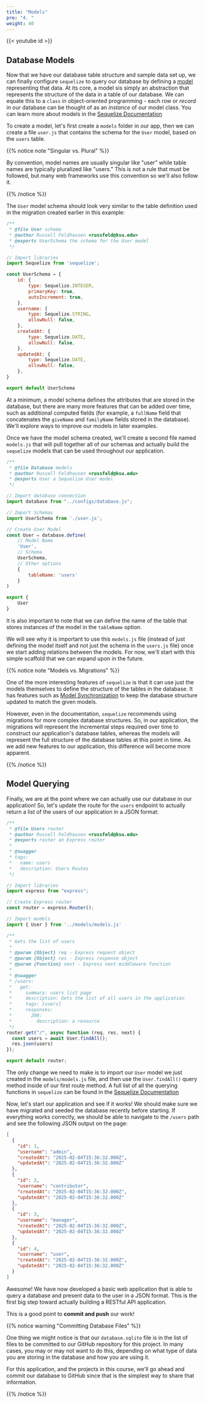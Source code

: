 ```yaml
---
title: "Models"
pre: "4. "
weight: 40
---
```


{{< youtube id >}}

## Database Models

Now that we have our database table structure and sample data set up, we can finally configure `sequelize` to query our database by defining a [model](https://sequelize.org/docs/v6/core-concepts/model-basics/) representing that data. At its core, a model sis simply an abstraction that represents the structure of the data in a table of our database. We can equate this to a `class` in object-oriented programming - each row or _record_ in our database can be thought of as an _instance_ of our model class. You can learn more about models in the [Sequelize Documentation](https://sequelize.org/docs/v6/core-concepts/model-basics/)

To create a model, let's first create a `models` folder in our app, then we can create a file `user.js` that contains the schema for the `User` model, based on the `users` table.

{{% notice note "Singular vs. Plural" %}}

By convention, model names are usually singular like "user" while table names are typically pluralized like "users." This is not a rule that must be followed, but many web frameworks use this convention so we'll also follow it.

{{% /notice %}}

The `User` model schema should look very similar to the table definition used in the migration created earlier in this example:

```js {title="models/user.js"}
/**
 * @file User schema
 * @author Russell Feldhausen <russfeld@ksu.edu>
 * @exports UserSchema the schema for the User model
 */

// Import libraries
import Sequelize from 'sequelize';

const UserSchema = {
    id: {
        type: Sequelize.INTEGER,
        primaryKey: true,
        autoIncrement: true,
    },
    username: {
        type: Sequelize.STRING,
        allowNull: false,
    },
    createdAt: {
        type: Sequelize.DATE,
        allowNull: false,
    },
    updatedAt: {
        type: Sequelize.DATE,
        allowNull: false,
    },
}

export default UserSchema
```

At a minimum, a model schema defines the attributes that are stored in the database, but there are many more features that can be added over time, such as additional computed fields (for example, a `fullName` field that concatenates the `giveName` and `familyName` fields stored in the database). We'll explore ways to improve our models in later examples.

Once we have the model schema created, we'll create a second file named `models.js` that will pull together all of our schemas and actually build the `sequelize` models that can be used throughout our application.

```js {title="models/models.js"}
/**
 * @file Database models
 * @author Russell Feldhausen <russfeld@ksu.edu>
 * @exports User a Sequelize User model
 */

// Import database connection
import database from "../configs/database.js";

// Import Schemas
import UserSchema from './user.js';

// Create User Model
const User = database.define(
    // Model Name
    'User',
    // Schema
    UserSchema,
    // Other options
    {
        tableName: 'users'
    }
)

export {
    User
}
```

It is also important to note that we can define the name of the table that stores instances of the model in the `tableName` option. 

We will see why it is important to use this `models.js` file (instead of just defining the model itself and not just the schema in the `users.js` file) once we start adding relations between the models. For now, we'll start with this simple scaffold that we can expand upon in the future.

{{% notice note "Models vs. Migrations" %}}

One of the more interesting features of `sequelize` is that it can use just the models themselves to define the structure of the tables in the database. It has features such as [Model Synchronization](https://sequelize.org/docs/v6/core-concepts/model-basics/#model-synchronization) to keep the database structure updated to match the given models. 

However, even in the documentation, `sequelize` recommends using migrations for more complex database structures. So, in our application, the migrations will represent the incremental steps required over time to construct our application's database tables, whereas the models will represent the full structure of the database tables at this point in time. As we add new features to our application, this difference will become more apparent. 

{{% /notice %}}

## Model Querying

Finally, we are at the point where we can actually use our database in our application! So, let's update the route for the `users` endpoint to actually return a list of the users of our application in a JSON format:

```js {title="routes/users.js" hl_lines="18-19 39-40"}
/**
 * @file Users router
 * @author Russell Feldhausen <russfeld@ksu.edu>
 * @exports router an Express router
 *
 * @swagger
 * tags:
 *   name: users
 *   description: Users Routes
 */

// Import libraries
import express from "express";

// Create Express router
const router = express.Router();

// Import models
import { User } from '../models/models.js'

/**
 * Gets the list of users
 * 
 * @param {Object} req - Express request object
 * @param {Object} res - Express response object
 * @param {Function} next - Express next middleware function
 * 
 * @swagger
 * /users:
 *   get: 
 *     summary: users list page
 *     description: Gets the list of all users in the application
 *     tags: [users]
 *     responses:
 *       200: 
 *         description: a resource         
 */
router.get("/", async function (req, res, next) {
  const users = await User.findAll();
  res.json(users)
});

export default router;
```

The only change we need to make is to import our `User` model we just created in the `models/models.js` file, and then use the `User.findAll()` query method inside of our first route method. A full list of all the querying functions in `sequelize` can be found in the [Sequelize Documentation](https://sequelize.org/docs/v6/core-concepts/model-querying-basics/)

Now, let's start our application and see if it works! We should make sure we have migrated and seeded the database recently before starting. If everything works correctly, we should be able to navigate to the `/users` path and see the following JSON output on the page:

```json {title="route: /users"}
[
  {
    "id": 1,
    "username": "admin",
    "createdAt": "2025-02-04T15:36:32.000Z",
    "updatedAt": "2025-02-04T15:36:32.000Z"
  },
  {
    "id": 2,
    "username": "contributor",
    "createdAt": "2025-02-04T15:36:32.000Z",
    "updatedAt": "2025-02-04T15:36:32.000Z"
  },
  {
    "id": 3,
    "username": "manager",
    "createdAt": "2025-02-04T15:36:32.000Z",
    "updatedAt": "2025-02-04T15:36:32.000Z"
  },
  {
    "id": 4,
    "username": "user",
    "createdAt": "2025-02-04T15:36:32.000Z",
    "updatedAt": "2025-02-04T15:36:32.000Z"
  }
]
```

Awesome! We have now developed a basic web application that is able to query a database and present data to the user in a JSON format. This is the first big step toward actually building a RESTful API application. 

This is a good point to **commit and push** our work!

{{% notice warning "Committing Database Files" %}}

One thing we might notice is that our `database.sqlite` file is in the list of files to be committed to our GitHub repository for this project. In many cases, you may or may not want to do this, depending on what type of data you are storing in the database and how you are using it.

For this application, and the projects in this course, we'll go ahead and commit our database to GitHub since that is the simplest way to share that information.

{{% /notice %}}
